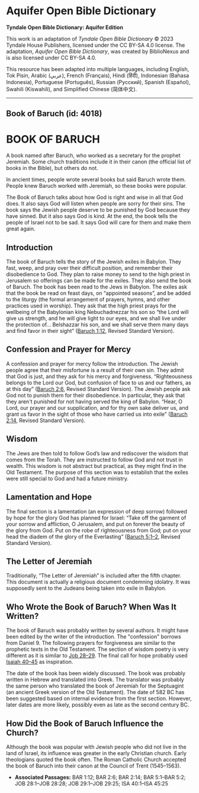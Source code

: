 # Aquifer Open Bible Dictionary

**Tyndale Open Bible Dictionary: Aquifer Edition**

This work is an adaptation of *Tyndale Open Bible Dictionary* © 2023 Tyndale House Publishers, licensed under the CC BY\-SA 4\.0 license. The adaptation, *Aquifer Open Bible Dictionary*, was created by BiblioNexus and is also licensed under CC BY\-SA 4\.0\.

This resource has been adapted into multiple languages, including English, Tok Pisin, Arabic (عربي), French (Français), Hindi (हिंदी), Indonesian (Bahasa Indonesia), Portuguese (Português), Russian (Русский), Spanish (Español), Swahili (Kiswahili), and Simplified Chinese (简体中文).



--------------------------------

## Book of Baruch (id: 4018)

BOOK OF BARUCH
==============

A book named after Baruch, who worked as a secretary for the prophet Jeremiah. Some church traditions include it in their canon (the official list of books in the Bible), but others do not.

In ancient times, people wrote several books but said Baruch wrote them. People knew Baruch worked with Jeremiah, so these books were popular.

The Book of Baruch talks about how God is right and wise in all that God does. It also says God will listen when people are sorry for their sins. The book says the Jewish people deserve to be punished by God because they have sinned. But it also says God is kind. At the end, the book tells the people of Israel not to be sad. It says God will care for them and make them great again.

Introduction
------------

The book of Baruch tells the story of the Jewish exiles in Babylon. They fast, weep, and pray over their difficult position, and remember their disobedience to God. They plan to raise money to send to the high priest in Jerusalem so offerings can be made for the exiles. They also send the book of Baruch. The book has been read to the Jews in Babylon. The exiles ask that the book be read on feast days, on “appointed seasons”, and be added to the liturgy (the formal arrangement of prayers, hymns, and other practices used in worship). They ask that the high priest prays for the wellbeing of the Babylonian king Nebuchadnezzar his son so “the Lord will give us strength, and he will give light to our eyes, and we shall live under the protection of… Belshazzar his son, and we shall serve them many days and find favor in their sight” ([Baruch 1:12](https://ref.ly/Bar1:12), Revised Standard Version).

Confession and Prayer for Mercy
-------------------------------

A confession and prayer for mercy follow the introduction. The Jewish people agree that their misfortune is a result of their own sin. They admit that God is just, and they ask for his mercy and forgiveness. “Righteousness belongs to the Lord our God, but confusion of face to us and our fathers, as at this day” ([Baruch 2:6](https://ref.ly/Bar2:6), Revised Standard Version). The Jewish people ask God not to punish them for their disobedience. In particular, they ask that they aren't punished for not having served the king of Babylon. “Hear, O Lord, our prayer and our supplication, and for thy own sake deliver us, and grant us favor in the sight of those who have carried us into exile” ([Baruch 2:14](https://ref.ly/Bar2:14), Revised Standard Version).

Wisdom
------

The Jews are then told to follow God’s law and rediscover the wisdom that comes from the Torah. They are instructed to follow God and not trust in wealth. This wisdom is not abstract but practical, as they might find in the Old Testament. The purpose of this section was to establish that the exiles were still special to God and had a future ministry.

Lamentation and Hope
--------------------

The final section is a lamentation (an expression of deep sorrow) followed by hope for the glory God has planned for Israel: “Take off the garment of your sorrow and affliction, O Jerusalem, and put on forever the beauty of the glory from God. Put on the robe of righteousness from God; put on your head the diadem of the glory of the Everlasting” ([Baruch 5:1–2](https://ref.ly/Bar5:1-Bar5:2), Revised Standard Version).

The Letter of Jeremiah
----------------------

Traditionally, “The Letter of Jeremiah” is included after the fifth chapter. This document is actually a religious document condemning idolatry. It was supposedly sent to the Judeans being taken into exile in Babylon.

Who Wrote the Book of Baruch? When Was It Written?
--------------------------------------------------

The book of Baruch was probably written by several authors. It might have been edited by the writer of the introduction. The "confession" borrows from Daniel 9\. The following prayers for forgiveness are similar to the prophetic texts in the Old Testament. The section of wisdom poetry is very different as it is similar to [Job 28–29](https://ref.ly/Job28:1-Job28:28). The final call for hope probably used [Isaiah 40–45](https://ref.ly/Isa40:1-Isa45:25) as inspiration.

The date of the book has been widely discussed. The book was probably written in Hebrew and translated into Greek. The translator was probably the same person who translated the book of Jeremiah for the Septuagint (an ancient Greek version of the Old Testament). The date of 582 BC has been suggested based on internal evidence from the first section. However, later dates are more likely, possibly even as late as the second century BC.

How Did the Book of Baruch Influence the Church?
------------------------------------------------

Although the book was popular with Jewish people who did not live in the land of Israel, its influence was greater in the early Christian church. Early theologians quoted the book often. The Roman Catholic Church accepted the book of Baruch into their canon at the Council of Trent (1545–1563\).

* **Associated Passages:** BAR 1:12; BAR 2:6; BAR 2:14; BAR 5:1–BAR 5:2; JOB 28:1–JOB 28:28; JOB 29:1–JOB 29:25; ISA 40:1–ISA 45:25

